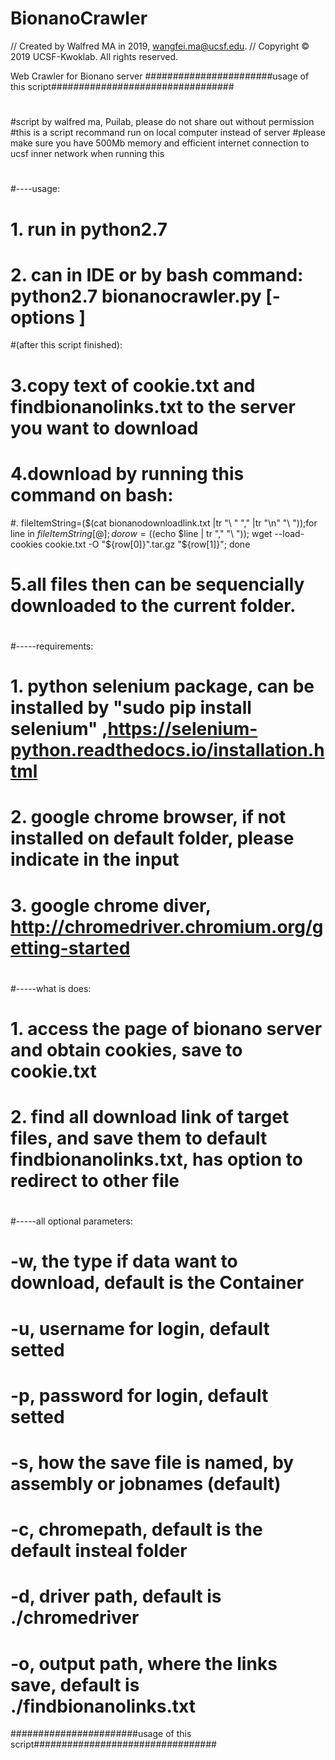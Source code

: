 # BionanoCrawler

//  Created by Walfred MA in 2019, wangfei.ma@ucsf.edu.
//  Copyright © 2019 UCSF-Kwoklab. All rights reserved.

Web Crawler for Bionano server
#######################usage of this script#################################
#
#script by walfred ma, Puilab, please do not share out without permission                                                                       		
#this is a script recommand run on local computer instead of server 
#please make sure you have 500Mb memory and efficient internet connection to ucsf inner network when running this
#
#----usage: 
#		1. run in python2.7 
#		2. can in IDE or by bash command: python2.7 bionanocrawler.py [-options ]
#(after this script finished):
#		3.copy text of cookie.txt and findbionanolinks.txt to the server you want to download
# 		4.download by running this command on bash: 
#.                  fileItemString=($(cat  bionanodownloadlink.txt |tr "\ " "," |tr "\n" "\ "));for line in ${fileItemString[@]}; do row=($(echo $line | tr "," "\ ")); wget --load-cookies cookie.txt -O "${row[0]}".tar.gz "${row[1]}"; done
#		5.all files then can be sequencially downloaded to the current folder.
#
#-----requirements: 
#			   1. python selenium package, can be installed by "sudo pip install selenium" ,https://selenium-python.readthedocs.io/installation.html
#			   2. google chrome browser, if not installed on default folder, please indicate in the input					   
#			   3. google chrome diver, http://chromedriver.chromium.org/getting-started
#			
#-----what is does:
#              1. access the page of bionano server and obtain cookies, save to cookie.txt
#	       2. find all download link of target files, and save them to default findbionanolinks.txt, has option to redirect to other file
#
#-----all optional parameters: 
#               -w, the type if data want to download, default is the Container
#		-u, username for login, default setted
#		-p, password for login, default setted
#		-s, how the save file is named, by assembly or jobnames (default)
# 		-c, chromepath, default is the default insteal folder	
#		-d, driver path, default is ./chromedriver
#		-o, output path, where the links save, 	default is ./findbionanolinks.txt					                                                                      
#######################usage of this script#################################

